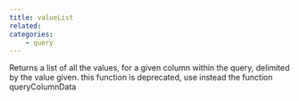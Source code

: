 ```yaml
---
title: valueList
related:
categories:
    - query
---
```


Returns a list of all the values, for a given column within the query, delimited by the value given.
		this function is deprecated, use instead the function queryColumnData